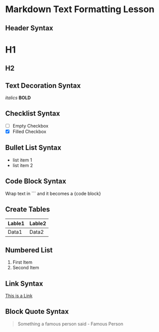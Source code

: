 # Markdown Text Formatting Lesson

## Header Syntax

# H1
## H2

## Text Decoration Syntax

*italics*
**BOLD**

## Checklist Syntax

-[ ] Empty Checkbox
-[x] Filled Checkbox

## Bullet List Syntax

* list item 1
* list item 2

## Code Block Syntax

Wrap text in ``` and it becomes a {code block}

## Create Tables

| Lable1 | Lable2 |
|-----|-----|
| Data1 | Data2 |

## Numbered List

1. First Item
2. Second Item

## Link Syntax

[This is a Link](https://www.youtube.com/watch?v=oDFf8-2g6gI)

## Block Quote Syntax
> Something a famous person said - Famous Person